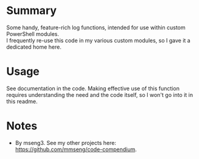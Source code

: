 # Summary
Some handy, feature-rich log functions, intended for use within custom PowerShell modules.  
I frequently re-use this code in my various custom modules, so I gave it a dedicated home here.  

# Usage
See documentation in the code. Making effective use of this function requires understanding the need and the code itself, so I won't go into it in this readme.  

# Notes
- By mseng3. See my other projects here: https://github.com/mmseng/code-compendium.